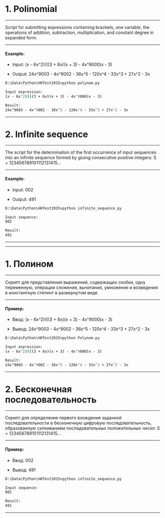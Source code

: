 # 1. Polinomial #
- - - -
Script for submitting expressions containing brackets, one variable, the operations of addition, subtraction, multiplication, and constant degree in expanded form.
- - - -
#### Example: ####

- Input:
(x - 6x^2)(((3 + 6x)(x + 3) - 4x^9000)x - 3)

- Output:
24x^9003 - 4x^9002 - 36x^5 - 120x^4 - 33x^3 + 27x^2 - 3x

```cmd
D:\Data\Python\HHTest2015>python polynom.py

Input expression:
(x - 6x^2)(((3 + 6x)(x + 3) - 4x^9000)x - 3)

Result:
24x^9003 - 4x^9002 - 36x^5 - 120x^4 - 33x^3 + 27x^2 - 3x
```

- - - -
# 2. Infinite sequence #
- - - -
The script for the determination of the first occurrence of input sequences into an infinite sequence formed by gluing consecutive positive integers: S = 123456789101112131415...
- - - -
#### Example: ####

- Input:
002

- Output:
491

```cmd
D:\Data\Python\HHTest2015>python infinite_sequence.py

Input sequence:
002

Result:
491
```
- - - -
- - - -

# 1. Полином #
- - - -
Скрипт для представления выражений, содержащих скобки, одну переменную, операции сложения, вычитания, умножения и возведения в константную степент в развернутом виде.
- - - -
#### Пример: ####

- Ввод:
(x - 6x^2)(((3 + 6x)(x + 3) - 4x^9000)x - 3)

- Вывод:
24x^9003 - 4x^9002 - 36x^5 - 120x^4 - 33x^3 + 27x^2 - 3x

```cmd
D:\Data\Python\HHTest2015>python Polynom.py

Input expression:
(x - 6x^2)(((3 + 6x)(x + 3) - 4x^9000)x - 3)

Result:
24x^9003 - 4x^9002 - 36x^5 - 120x^4 - 33x^3 + 27x^2 - 3x
```

- - - -

# 2. Бесконечная последовательность #
- - - -
Скрипт для определения первого вхождения заданной последовательности в бесконечную цифровую последовательность, образованную склеиванием последовательных положительных чисел: S = 123456789101112131415...
- - - -
#### Пример: ####

- Ввод:
002

- Вывод:
491

```cmd
D:\Data\Python\HHTest2015>python infinite_sequence.py

Input sequence:
002

Result:
491
```
- - - -
